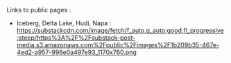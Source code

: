 Links to public pages :
- Iceberg, Delta Lake, Hudi, Napa : https://substackcdn.com/image/fetch/f_auto,q_auto:good,fl_progressive:steep/https%3A%2F%2Fsubstack-post-media.s3.amazonaws.com%2Fpublic%2Fimages%2F1b209b35-467e-4ed2-a957-996e0a497e93_1170x760.png
